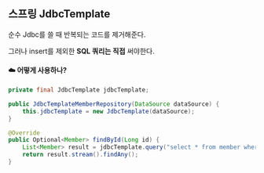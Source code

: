## 스프링 JdbcTemplate

순수 Jdbc를 쓸 때 반복되는 코드를 제거해준다.

그러나 insert를 제외한 **SQL 쿼리는 직접** 써야한다.



#### :cloud: 어떻게 사용하나?

```java
private final JdbcTemplate jdbcTemplate;

public JdbcTemplateMemberRepository(DataSource dataSource) {
    this.jdbcTemplate = new JdbcTemplate(dataSource);
}
```

```java
@Override
public Optional<Member> findById(Long id) {
    List<Member> result = jdbcTemplate.query("select * from member where id=?", memberRowMapper(), id);
    return result.stream().findAny();
}
```



## 
